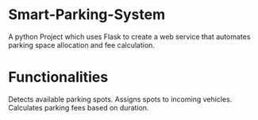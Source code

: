 # Smart-Parking-System
A python Project which uses Flask to create a web service that automates parking space allocation and fee calculation.


# Functionalities
Detects available parking spots. 
Assigns spots to incoming vehicles. 
Calculates parking fees based on duration.
